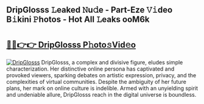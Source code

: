 ## DripGlosss 𝙻eaked 𝙽u𝚍e - Part-Eze 𝚅𝚒deo B𝚒kini 𝙿hotos - Hot All 𝙻eaks ooM6k

# <h2><a href="http://ld0ebzb.urlbe.top/?page=DripGlosss">🔗🔗👉👉 DripGlosss P𝚑oto𝚜Vid𝚎o</a></h2>

[![DripGlosss](https://i.imgur.com/eBuTRDB.gif)](http://ld0ebzb.urlbe.top/?page=DripGlosss)
DripGlosss, a complex and divisive figure, eludes simple characterization. Her distinctive online persona has captivated and provoked viewers, sparking debates on artistic expression, privacy, and the complexities of virtual communities. Despite the ambiguity of her future plans, her mark on online culture is indelible. Armed with an unyielding spirit and undeniable allure, DripGlosss reach in the digital universe is boundless.
